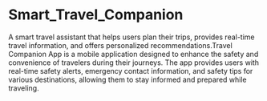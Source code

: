# Smart_Travel_Companion
A smart travel assistant that helps users plan their trips, provides real-time travel information, and offers personalized recommendations.Travel Companion App is a mobile application designed to enhance the safety and convenience of travelers during their journeys. The app provides users with real-time safety alerts, emergency contact information, and safety tips for various destinations, allowing them to stay informed and prepared while traveling.
